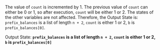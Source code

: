 The value of `count` is incremented by 1. The previous value of `count` can either be 0 or 1, so after execution, `count` will be either 1 or 2. The states of the other variables are not affected. Therefore, the Output State is: `prefix_balances` is a list of length `n + 2`, `count` is either 1 or 2, `b` is `prefix_balances[0]`.

Output State: **`prefix_balances` is a list of length `n + 2`, `count` is either 1 or 2, `b` is `prefix_balances[0]`**
